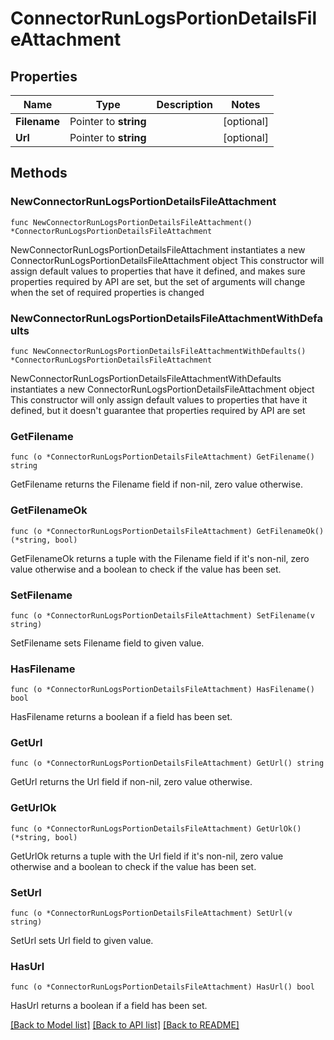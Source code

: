 # ConnectorRunLogsPortionDetailsFileAttachment

## Properties

Name | Type | Description | Notes
------------ | ------------- | ------------- | -------------
**Filename** | Pointer to **string** |  | [optional] 
**Url** | Pointer to **string** |  | [optional] 

## Methods

### NewConnectorRunLogsPortionDetailsFileAttachment

`func NewConnectorRunLogsPortionDetailsFileAttachment() *ConnectorRunLogsPortionDetailsFileAttachment`

NewConnectorRunLogsPortionDetailsFileAttachment instantiates a new ConnectorRunLogsPortionDetailsFileAttachment object
This constructor will assign default values to properties that have it defined,
and makes sure properties required by API are set, but the set of arguments
will change when the set of required properties is changed

### NewConnectorRunLogsPortionDetailsFileAttachmentWithDefaults

`func NewConnectorRunLogsPortionDetailsFileAttachmentWithDefaults() *ConnectorRunLogsPortionDetailsFileAttachment`

NewConnectorRunLogsPortionDetailsFileAttachmentWithDefaults instantiates a new ConnectorRunLogsPortionDetailsFileAttachment object
This constructor will only assign default values to properties that have it defined,
but it doesn't guarantee that properties required by API are set

### GetFilename

`func (o *ConnectorRunLogsPortionDetailsFileAttachment) GetFilename() string`

GetFilename returns the Filename field if non-nil, zero value otherwise.

### GetFilenameOk

`func (o *ConnectorRunLogsPortionDetailsFileAttachment) GetFilenameOk() (*string, bool)`

GetFilenameOk returns a tuple with the Filename field if it's non-nil, zero value otherwise
and a boolean to check if the value has been set.

### SetFilename

`func (o *ConnectorRunLogsPortionDetailsFileAttachment) SetFilename(v string)`

SetFilename sets Filename field to given value.

### HasFilename

`func (o *ConnectorRunLogsPortionDetailsFileAttachment) HasFilename() bool`

HasFilename returns a boolean if a field has been set.

### GetUrl

`func (o *ConnectorRunLogsPortionDetailsFileAttachment) GetUrl() string`

GetUrl returns the Url field if non-nil, zero value otherwise.

### GetUrlOk

`func (o *ConnectorRunLogsPortionDetailsFileAttachment) GetUrlOk() (*string, bool)`

GetUrlOk returns a tuple with the Url field if it's non-nil, zero value otherwise
and a boolean to check if the value has been set.

### SetUrl

`func (o *ConnectorRunLogsPortionDetailsFileAttachment) SetUrl(v string)`

SetUrl sets Url field to given value.

### HasUrl

`func (o *ConnectorRunLogsPortionDetailsFileAttachment) HasUrl() bool`

HasUrl returns a boolean if a field has been set.


[[Back to Model list]](../README.md#documentation-for-models) [[Back to API list]](../README.md#documentation-for-api-endpoints) [[Back to README]](../README.md)


